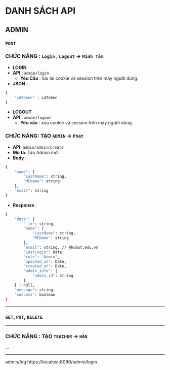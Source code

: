 # DANH SÁCH API
## ADMIN
### `POST`
### CHỨC NĂNG : `Login` , `Logout` -> `Minh Tâm`
- __LOGIN__
- __API__ : `admin/login`
    - __Yêu Cầu__ : lưu lại cookie và session trên máy người dùng.
- __JSON__ :
```bash
{
    "idToken" : idToken
}
```
- __LOGOUT__ 
- __API__ : `admin/logout`
    - __Yêu cầu__ : xóa cookie và session trên máy người dùng.

### CHỨC NĂNG: TẠO `ADMIN` -> `Phát`
- __API__: `admin/admin/create`
- __Mô tả__: Tạo Admin mới
- __Body__ :
```bash
{
    "name": {
        "LastName": string,
        "MFName": string
    },
    "email": string
}
```
- __Response__ :
```bash
{
    "data": {
        "_id": string,
        "name": {
            "LastName": string,
            "MFName": string
        },
        "email": string, // @hcmut.edu.vn
        "LastLogin": Date,
        "role": "Admin",
        "updated_at": Date,
        "created_at": Date,
        "admin_info": {
            "admin_id": string
        }
    } | null,
    "message": string,
    "success": boolean
}
```
---
### `GET`, `PUT`, `DELETE`
---
### CHỨC NĂNG : TẠO `TEACHER` -> `HÂN`
...

---
admin/log
https://localost:8080/admin/login